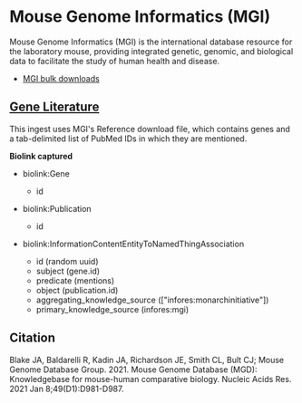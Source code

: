 # Mouse Genome Informatics (MGI)

Mouse Genome Informatics (MGI) is the international database resource for the laboratory mouse, providing integrated genetic, genomic, and biological data to facilitate the study of human health and disease.

* [MGI bulk downloads](http://www.informatics.jax.org/downloads/reports/index.html)

## [Gene Literature](#publication_to_gene)

This ingest uses MGI's Reference download file, which contains genes and a tab-delimited list of PubMed IDs in which they are mentioned. 

__**Biolink captured**__

* biolink:Gene
    * id

* biolink:Publication
    * id

* biolink:InformationContentEntityToNamedThingAssociation
    * id (random uuid)
    * subject (gene.id)
    * predicate (mentions)
    * object (publication.id)
    * aggregating_knowledge_source (["infores:monarchinitiative"])
    * primary_knowledge_source (infores:mgi)

## Citation

Blake JA, Baldarelli R, Kadin JA, Richardson JE, Smith CL, Bult CJ; Mouse Genome Database Group. 2021. Mouse Genome Database (MGD): Knowledgebase for mouse-human comparative biology. Nucleic Acids Res. 2021 Jan 8;49(D1):D981-D987.